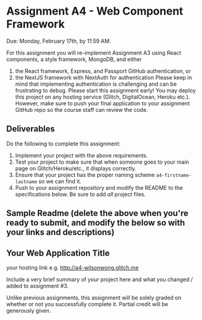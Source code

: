 Assignment A4 - Web Component Framework
===

Due: Monday, February 17th, by 11:59 AM.

For this assignment you will re-implement Assignment A3 using React components, a style framework, MongoDB, and either
1. the React framework, Express, and Passport GitHub authentication, or
2. the NextJS framework with NextAuth for authentication
   Please keep in mind that implementing authentication is challenging and can be frustrating to debug. Please start this
   assignment early! You may deploy this project on any hosting service (Glitch, DigitalOcean, Heroku etc.).
   However, make sure to push your final application to your assignment GitHub repo so the course staff can review the code.

Deliverables
---
Do the following to complete this assignment:

1. Implement your project with the above requirements.
3. Test your project to make sure that when someone goes to your main page on Glitch/Heroku/etc., it displays correctly.
4. Ensure that your project has the proper naming scheme `a4-firstname-lastname` so we can find it.
5. Push to your assignment repository and modify the README to the specifications below. Be sure to add *all* project files.

Sample Readme (delete the above when you're ready to submit, and modify the below so with your links and descriptions)
---

## Your Web Application Title

your hosting link e.g. http://a4-wilsonwong.glitch.me

Include a very brief summary of your project here and what you changed / added to assignment #3.

Unlike previous assignments, this assignment will be solely graded on whether or not you successfully complete it. Partial credit will be generously given.